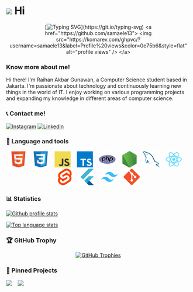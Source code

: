 <h1 align="left">
<img src="https://raw.githubusercontent.com/MartinHeinz/MartinHeinz/master/wave.gif" width="30px" />&nbsp;Hi
</h1>

<div align="center">

  [![Typing SVG](https://readme-typing-svg.demolab.com?font=Fira+Code&pause=1000&color=0CDAF7&center=true&vCenter=true&width=435&lines=Welcome!)](https://git.io/typing-svg)
  <a href="https://github.com/samaele13">
     <img src="https://komarev.com/ghpvc/?username=samaele13&label=Profile%20views&color=0e75b6&style=flat" alt="profile views" />
  </a>
</div>

### Know more about me!

<p>
Hi there! I'm Raihan Akbar Gunawan, a Computer Science student based in Jakarta. I'm passionate about technology and continuously learning new things in the world of IT. I enjoy working on various programming projects and expanding my knowledge in different areas of computer science.
</p>

### 📞 Contact me!

[![Instagram](https://img.shields.io/badge/Instagram-purple?style=flat-square&logo=instagram&logoColor=white)](https://www.instagram.com/rhankbrguw_/#)
[![LinkedIn](https://img.shields.io/badge/LinkedIn-blue?style=flat-square&logo=linkedin&logoColor=white)](https://www.linkedin.com/in/raihan-akbar-2b5820334/)

### 🧰 Language and tools

<div align="center">
  <img alt="HTML5" width="45px" src="https://raw.githubusercontent.com/devicons/devicon/master/icons/html5/html5-original.svg" />
  &nbsp;&nbsp;
  <img alt="CSS3" width="45px" src="https://raw.githubusercontent.com/devicons/devicon/master/icons/css3/css3-original.svg" />
  &nbsp;&nbsp;
  <img alt="JavaScript" width="45px" src="https://raw.githubusercontent.com/devicons/devicon/master/icons/javascript/javascript-original.svg" />
  &nbsp;&nbsp;
  <img alt="TypeScript" width="45px" src="https://raw.githubusercontent.com/devicons/devicon/master/icons/typescript/typescript-original.svg" />
  &nbsp;&nbsp;
  <img alt="PHP" width="45px" src="https://raw.githubusercontent.com/devicons/devicon/master/icons/php/php-original.svg" />
  &nbsp;&nbsp;
  <img alt="Node.js" width="45px" src="https://raw.githubusercontent.com/devicons/devicon/master/icons/nodejs/nodejs-original.svg" />
  &nbsp;&nbsp;
  <img alt="MySQL" width="45px" src="https://raw.githubusercontent.com/devicons/devicon/master/icons/mysql/mysql-original.svg" />
  &nbsp;&nbsp;
  <img alt="React" width="45px" src="https://raw.githubusercontent.com/devicons/devicon/master/icons/react/react-original.svg" />
  &nbsp;&nbsp;
  <img alt="Svelte" width="45px" src="https://raw.githubusercontent.com/devicons/devicon/master/icons/svelte/svelte-original.svg" />
  &nbsp;&nbsp;
  <img alt="Flutter" width="45px" src="https://raw.githubusercontent.com/devicons/devicon/master/icons/flutter/flutter-original.svg" />
  &nbsp;&nbsp;
  <img alt="Tailwind CSS" width="45px" src="https://raw.githubusercontent.com/devicons/devicon/develop/icons/tailwindcss/tailwindcss-original.svg" />
  &nbsp;&nbsp;
  <img alt="Git" width="45px" src="https://raw.githubusercontent.com/devicons/devicon/master/icons/git/git-original.svg" />
</div>

### 📊 Statistics

<p align="left">
  <a href="https://github.com/samaele13">
    <img src="https://github-readme-stats.vercel.app/api?username=samaele13&show_icons=true&locale=en&theme=shades-of-purple" alt="Github profile stats" />
  </a>
</p>
<p align="left">
  <a href="https://github.com/samaele13">
    <img src="https://github-readme-stats.vercel.app/api/top-langs?username=samaele13&show_icons=true&locale=en&layout=compact&theme=shades-of-purple" alt="Top language stats" />
  </a>
</p>

### 🏆 GitHub Trophy

<p align="center">
  <a href="https://github.com/samaele13">
    <img src="https://github-profile-trophy.vercel.app/?username=samaele13&theme=dracula&margin-w=10&no-frame=true" alt="GitHub Trophies" />
  </a>
</p>

### 📌 Pinned Projects

<p align="left">
  <a href="https://github.com/Samaele13/rumah-kosim-sveltekit"><img src="https://github-readme-stats.vercel.app/api/pin/?username=Samaele13&repo=rumah-kosim-sveltekit&theme=shades-of-purple" /></a>
  &nbsp;&nbsp;
  <a href="https://github.com/Samaele13/el-ngadu"><img src="https://github-readme-stats.vercel.app/api/pin/?username=Samaele13&repo=el-ngadu&theme=shades-of-purple" /></a>
</p>

